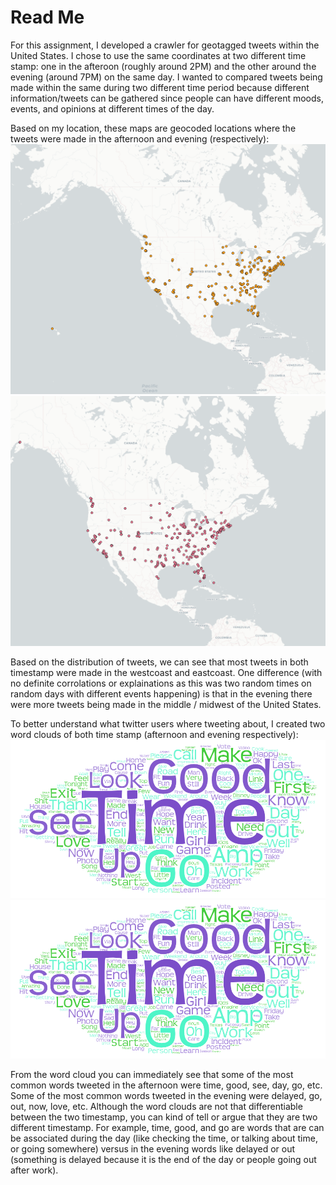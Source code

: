 # Read Me

For this assignment, I developed a crawler for geotagged tweets within the United States. I chose to use the same coordinates at two different time stamp: one in the afteroon (roughly around 2PM) and the other around the evening (around 7PM) on the same day. I wanted to compared tweets being made within the same during two different time period because different information/tweets can be gathered since people can have different moods, events, and opinions at different times of the day. 

Based on my location, these maps are geocoded locations where the tweets were made in the afternoon and evening (respectively):
![Afternoon geodcoded locations](/img/lab_2_image.png)
![Evening geocoded locations](img/lab_2_image2.png)

Based on the distribution of tweets, we can see that most tweets in both timestamp were made in the westcoast and eastcoast. One difference (with no definite corrolations or explainations as this was two random times on random days with different events happening) is that in the evening there were more tweets being made in the middle / midwest of the United States.

To better understand what twitter users where tweeting about, I created two word clouds of both time stamp (afternoon and evening respectively):
![Afternoon wordcloud](/img/worldcloud.png)
![Evening wordcloud](img/worldcloud.png)

From the word cloud you can immediately see that some of the most common words tweeted in the afternoon were time, good, see, day, go, etc. Some of the most common words tweeted in the evening were delayed, go, out, now, love, etc. Although the word clouds are not that differentiable between the two timestamp, you can kind of tell or argue that they are two different timestamp. For example, time, good, and go are words that are can be associated during the day (like checking the time, or talking about time, or going somewhere) versus in the evening words like delayed or out (something is delayed because it is the end of the day or people going out after work). 

